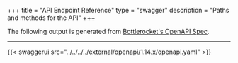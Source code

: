 +++
title = "API Endpoint Reference"
type = "swagger"
description = "Paths and methods for the API"
+++

The following output is generated from [Bottlerocket's OpenAPI Spec](https://github.com/bottlerocket-os/bottlerocket/blob/develop/sources/api/openapi.yaml).

---

{{<  swaggerui src="../../../../external/openapi/1.14.x/openapi.yaml" >}}
